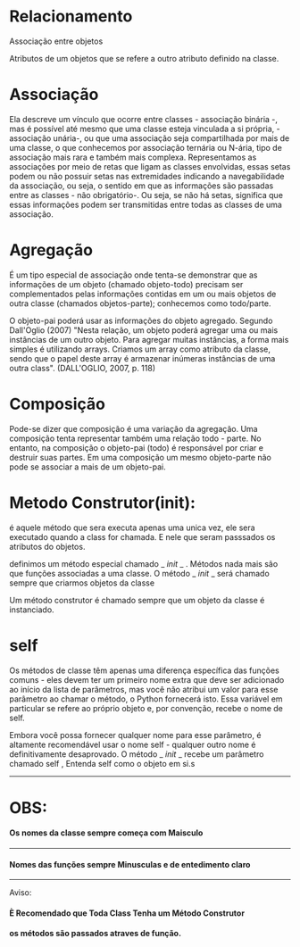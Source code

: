 # Relacionamento 

Associação entre objetos

Atributos de um objetos que se refere a outro atributo definido na classe.


# Associação
Ela descreve um vínculo que ocorre entre classes - associação binária -, mas é possível até mesmo que uma classe esteja vinculada a si própria, - associação unária-, ou que uma associação seja compartilhada por mais de uma classe, o que conhecemos por associação ternária ou N-ária, tipo de associação mais rara e também mais complexa. Representamos as associações por meio de retas que ligam as classes envolvidas, essas setas podem ou não possuir setas nas extremidades indicando a navegabilidade da associação, ou seja, o sentido em que as informações são passadas entre as classes - não obrigatório-. Ou seja, se não há setas, significa que essas informações podem ser transmitidas entre todas as classes de uma associação.

# Agregação
É um tipo especial de associação onde tenta-se demonstrar que as informações de um objeto (chamado objeto-todo) precisam ser complementados pelas informações contidas em um ou mais objetos de outra classe (chamados objetos-parte); conhecemos como todo/parte.

O objeto-pai poderá usar as informações do objeto agregado. Segundo Dall'Oglio (2007) "Nesta relação, um objeto poderá agregar uma ou mais instâncias de um outro objeto. Para agregar muitas instâncias, a forma mais simples é utilizando arrays. Criamos um array como atributo da classe, sendo que o papel deste array é armazenar inúmeras instâncias de uma outra class". (DALL'OGLIO, 2007, p. 118)

# Composição
Pode-se dizer que composição é uma variação da agregação. Uma composição tenta representar também uma relação todo - parte. No entanto, na composição o objeto-pai (todo) é responsável por criar e destruir suas partes. Em uma composição um mesmo objeto-parte não pode se associar a mais de um objeto-pai.

# Metodo Construtor(__init__): 
é aquele método que sera executa apenas uma unica vez, ele sera executado quando a class for chamada. E nele que seram passsados os atributos do objetos.

definimos um método especial chamado _ _init_ _ . Métodos nada mais são
que funções associadas a uma classe. O método _ _init_ _ será chamado sempre
que criarmos objetos da classe

Um método construtor é chamado sempre que um objeto da classe
é instanciado.

# self

Os métodos de classe têm apenas uma diferença específica das funções comuns - eles devem ter um primeiro nome extra que deve ser adicionado ao início da lista de parâmetros, mas você não atribui um valor para esse parâmetro ao chamar o método, o Python fornecerá isto. Essa variável em particular se refere ao próprio objeto e, por convenção, recebe o nome de self.

Embora você possa fornecer qualquer nome para esse parâmetro, é altamente recomendável usar o nome self - qualquer outro nome é definitivamente desaprovado.
O método _ _init_ _ recebe um parâmetro chamado self , Entenda self como o objeto em si.s

<hr>

# OBS:

#### Os nomes da classe sempre começa com Maisculo
<hr>

#### Nomes das funções sempre Minusculas e de entedimento claro
<hr>

Aviso: 
#### È **Recomendado** que Toda Class Tenha um Método Construtor

#### os métodos são passados atraves de função.